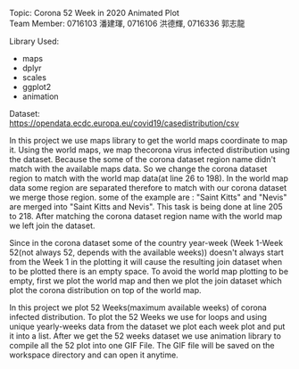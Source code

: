 Topic: Corona 52 Week in 2020 Animated Plot\
Team Member: 0716103 潘建琿, 0716106 洪德輝, 0716336 郭志龍

Library Used:
- maps
- dplyr
- scales
- ggplot2
- animation

Dataset:\
https://opendata.ecdc.europa.eu/covid19/casedistribution/csv

In this project we use maps library to get the world maps coordinate to map it. Using the world maps, we map thecorona virus infected distribution using the dataset. Because the some of the corona dataset region name didn't match with the available maps data. So we change the corona dataset region to match with the world map data(at line 26 to 198). In the world map data some region are separated therefore to match with our corona dataset we merge those region. some of the example are : "Saint Kitts" and "Nevis" are merged into "Saint Kitts and Nevis". This task is being done at line 205 to 218. After matching the corona dataset region name with the world map we left join the dataset.

Since in the corona dataset some of the country year-week (Week 1-Week 52(not always 52, depends with the available weeks)) doesn't always start from the Week 1 in the plotting it will cause the resulting join dataset when to be plotted there is an empty space. To avoid the world map plotting to be empty, first we plot the world map and then we plot the join dataset which plot the corona distribution on top of the world map.

In this project we plot 52 Weeks(maximum available weeks) of corona infected distribution. To plot the 52 Weeks we use for loops and using unique yearly-weeks data from the dataset we plot each week plot and put it into a list. After we get the 52 weeks dataset we use animation library to compile all the 52 plot into one GIF File. The GIF file will be saved on the workspace directory and can open it anytime.
